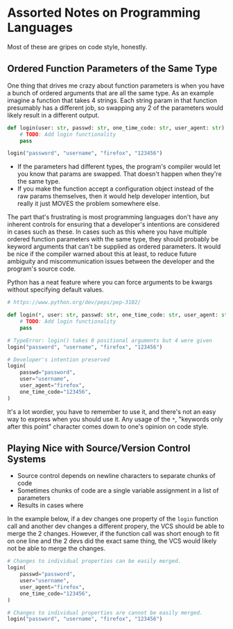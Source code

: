 # Assorted Notes on Programming Languages

Most of these are gripes on code style, honestly.

## Ordered Function Parameters of the Same Type

One thing that drives me crazy about function parameters is when you have a bunch of ordered arguments that are all the same type. As an example imagine a function that takes 4 strings. Each string param in that function presumably has a different job, so swapping any 2 of the parameters would likely result in a different output.

```py
def login(user: str, passwd: str, one_time_code: str, user_agent: str):
    # TODO: Add login functionality
    pass

login("password", "username", "firefox", "123456")
```

- If the parameters had different types, the program's compiler would let you know that params are swapped. That doesn't happen when they're the same type.
- If you make the function accept a configuration object instead of the raw params themselves, then it would help developer intention, but really it just MOVES the problem somewhere else.

The part that's frustrating is most programming languages don't have any inherent controls for ensuring that a developer's intentions are considered in cases such as these. In cases such as this where you have multiple ordered function parameters with the same type, they should probably be keyword arguments that can't be supplied as ordered parameters. It would be nice if the compiler warned about this at least, to reduce future ambiguity and miscommunication issues between the developer and the program's source code.

Python has a neat feature where you can force arguments to be kwargs without specifying default values.

```py
# https://www.python.org/dev/peps/pep-3102/

def login(*, user: str, passwd: str, one_time_code: str, user_agent: str):
    # TODO: Add login functionality
    pass

# TypeError: login() takes 0 positional arguments but 4 were given
login("password", "username", "firefox", "123456")

# Developer's intention preserved
login(
    passwd="password",
    user="username",
    user_agent="firefox",
    one_time_code="123456",
)
```

It's a lot wordier, you have to remember to use it, and there's not an easy way to express when you should use it. Any usage of the `*`, "keywords only after this point" character comes down to one's opinion on code style.

## Playing Nice with Source/Version Control Systems

- Source control depends on newline characters to separate chunks of code
- Sometimes chunks of code are a single variable assignment in a list of parameters
- Results in cases where 

In the example below, if a dev changes one property of the `login` function call and another dev changes a different propery, the VCS should be able to merge the 2 changes. However, if the function call was short enough to fit on one line and the 2 devs did the exact same thing, the VCS would likely not be able to merge the changes.

```python
# Changes to individual properties can be easily merged.
login(
    passwd="password",
    user="username",
    user_agent="firefox",
    one_time_code="123456",
)

# Changes to individual properties are cannot be easily merged.
login("password", "username", "firefox", "123456")
```
